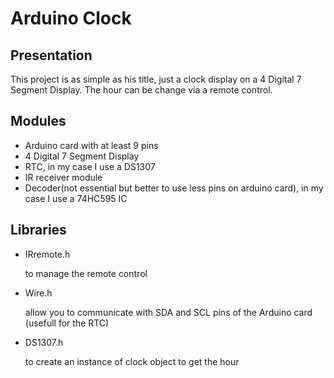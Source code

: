 # Arduino Clock
<h2> Presentation </h2>
This project is as simple as his title, just a clock display on a 4 Digital 7 Segment Display. The hour can be change via a remote control.

<h2> Modules </h2>
  <ul>
    <li>Arduino card with at least 9 pins</li>
    <li>4 Digital 7 Segment Display</li>
    <li>RTC, in my case I use a DS1307</li>
    <li>IR receiver module</li>
    <li>Decoder(not essential but better to use less pins on arduino card), in my case I use a 74HC595 IC</li>
  </ul>

<h2> Libraries </h2>
  <ul>
    <li>IRremote.h</li>
    <p>to manage the remote control</p>
    <li>Wire.h</li>
    <p>allow you to communicate with SDA and SCL pins of the Arduino card (usefull for the RTC)</p>
    <li>DS1307.h</li>
    <p>to create an instance of clock object to get the hour</p>
  </ul>
